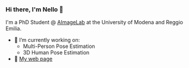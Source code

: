 ### Hi there, I'm Nello 👋

I'm a PhD Student @ [AImageLab](https://aimagelab.ing.unimore.it/imagelab/) at the University of Modena and Reggio Emilia.

- 🔭 I’m currently working on:
  - Multi-Person Pose Estimation
  - 3D Human Pose Estimation
- 📃 [My web page](https://matteofincato.com/)
